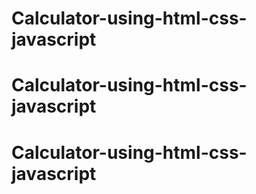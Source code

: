 # Calculator-using-html-css-javascript
# Calculator-using-html-css-javascript
# Calculator-using-html-css-javascript
